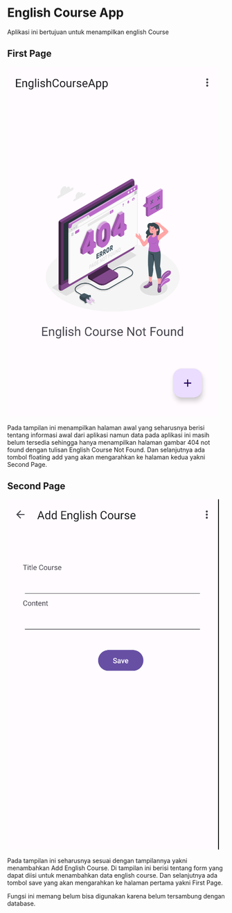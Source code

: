 # English Course App

Aplikasi ini bertujuan untuk menampilkan english Course

## First Page
![First Page](https://github.com/finaustadatin/english-course-app/blob/master/img/page1.png)

Pada tampilan ini menampilkan halaman awal yang seharusnya berisi tentang informasi awal dari aplikasi namun data pada aplikasi ini masih belum tersedia sehingga hanya menampilkan halaman gambar 404 not found dengan tulisan English Course Not Found.
Dan selanjutnya ada tombol floating add yang akan mengarahkan ke halaman kedua yakni Second Page.

## Second Page
![Second Page](https://github.com/finaustadatin/english-course-app/blob/master/img/page2.png)

Pada tampilan ini seharusnya sesuai dengan tampilannya yakni menambahkan Add English Course. Di tampilan ini berisi tentang form yang dapat diisi untuk menambahkan data english course.
Dan selanjutnya ada tombol save yang akan mengarahkan ke halaman pertama yakni First Page.


Fungsi ini memang belum bisa digunakan karena belum tersambung dengan database.